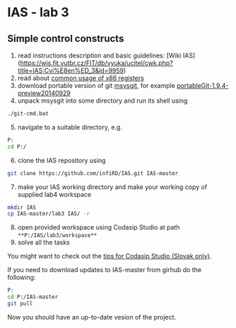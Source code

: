 IAS - lab 3
===========
Simple control constructs
-------------------------

1. read instructions description and basic guidelines: [Wiki IAS] (https://wis.fit.vutbr.cz/FIT/db/vyuka/ucitel/cwk.php?title=IAS:Cvi%E8en%ED_3&id=9959)
2. read about [common usage of x86 registers](http://www.eecg.toronto.edu/~amza/www.mindsec.com/files/x86regs.html)
3. download portable version of git [msysgit](https://github.com/msysgit/msysgit/releases), for example [portableGit-1.9.4-preview20140929](https://github.com/msysgit/msysgit/releases/download/Git-1.9.4-preview20140929/PortableGit-1.9.4-preview20140929.7z)
4. unpack msysgit into some directory and run its shell using
```bash
./git-cmd.bat
```
5. navigate to a suitable directory, e.g. 
```bash
P:
cd P:/
```
6. clone the IAS repository using 
```bash
git clone https://github.com/infiRD/IAS.git IAS-master
```
7. make your IAS working directory and make your working copy of supplied lab4 workspace 
```bash
mkdir IAS
cp IAS-master/lab3 IAS/ -r
```
8. open provided workspace using Codasip Studio at path `**P:/IAS/lab3/workspace**`
9. solve all the tasks

You might want to check out the [tips for Codasip Studio (Slovak only)](https://www.evernote.com/shard/s373/sh/b3ae5877-6faf-461d-9310-37daf9322f16/8033abc217738785).

If you need to download updates to IAS-master from girhub do the following:
```bash
P:
cd P:/IAS-master
git pull
```
Now you should have an up-to-date vesion of the project.
